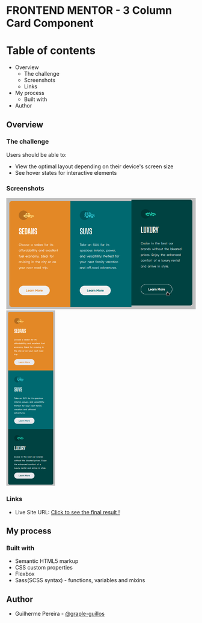 # FRONTEND MENTOR - 3 Column Card Component

# Table of contents
- Overview
    - The challenge
    - Screenshots
    - Links
- My process
    - Built with
- Author

## Overview

### The challenge

Users should be able to:

- View the optimal layout depending on their device's screen size
- See hover states for interactive elements

### Screenshots

![screenshot](screenshots/screenshot-hoverbutton.png)
![screenshot](screenshots/mobile-screenshot.png)

### Links

- Live Site URL: [Click to see the final result !](https://fem-3-column-card.vercel.app/)

## My process

### Built with 

- Semantic HTML5 markup
- CSS custom properties
- Flexbox
- Sass(SCSS syntax) - functions, variables and mixins

## Author

- Guilherme Pereira - [@graple-guillos](frontendmentor.io/profile/graple-guillos)
